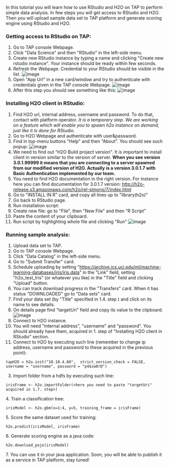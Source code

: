In this tutorial you will learn how to use RStudio and H2O on TAP to perform simple data analysis. In few steps you will get access to RStudio and H2O. Then you will upload sample data set to TAP platform and generate scoring engine using RStudio and H2O.

### Getting access to RStudio on TAP:

1. Go to TAP console Webpage.
1. Click "Data Science" and then "RStudio" in the left-side menu.
1. Create new RStudio instance by typing a name and clicking "Create new rstudio instance". Your instance should be ready within few seconds.
1. Refresh the Webpage. Credential to your RStudio should be visible in the list.
![image](https://raw.githubusercontent.com/trustedanalytics/platform-wiki/master/wikiImages/RStudioAndH2o/01rstudioCreds.PNG)
1. Open "App Url" in a new card/window and try to authenticate with credentials given in the TAP console Webpage.
![image](https://raw.githubusercontent.com/trustedanalytics/platform-wiki/master/wikiImages/RStudioAndH2o/02rstudioAuth.PNG)
1. After this step you should see something like this:
![image](https://raw.githubusercontent.com/trustedanalytics/platform-wiki/master/wikiImages/RStudioAndH2o/03rstudioReady.PNG)

### Installing H2O client in RStudio:

1. Find H2O url, internal address, username and password. To do that, contact with platform operator.
  _It is a temporary step. We are working on a feature which will enable you to spawn h2o instance on demand, just like it is done for RStudio._
1. Go to H2O Webpage and authenticate with user&password.
1. Find in top-menu buttons "Help" and then "About". You should see such popup:
![image](https://raw.githubusercontent.com/trustedanalytics/platform-wiki/master/wikiImages/RStudioAndH2o/04h2oAbout.PNG)
1. We need to find out "H2O Build project version". It is important to install client in version similar to the version of server.
**When you see version 3.0.1.99999 it means that you are connecting to a server spawned from our modified version of H2O. Actually is a version 3.0.1.7 with Basic Authentication implemented by our team.**
1. You need to find H2O documentation in the right version. For instance here you can find documentation for 3.0.1.7 version: http://h2o-release.s3.amazonaws.com/h2o/rel-simons/7/index.html
1. Go to "INSTALL IN R" card, and copy all lines up to "library(h2o)"
1. Go back to RStudio page.
1. Run installation script:
  1. Create new file: go to "File", then "New File" and then "R Script"
  1. Paste the content of your clipboard.
  1. Run script by highlighting whole file and clicking "Run"
![image](https://raw.githubusercontent.com/trustedanalytics/platform-wiki/master/wikiImages/RStudioAndH2o/05h2oClientInstallation.PNG)

### Running sample analysis:

1. Upload data set to TAP.
  1. Go to TAP console Webpage.
  1. Click "Data Catalog" in the left-side menu.
  1. Go to "Submit Transfer" card.
  1. Schedule uploading by setting "https://archive.ics.uci.edu/ml/machine-learning-databases/iris/iris.data" in the "Link" field, setting "h2o_test_Iris" (or whatever you like) in the "Title" field and clicking "Upload" button.
  1. You can track download progress in the "Transfers" card. When it has status "DOWNLOADED" go to "Data sets" card.
  1. Find your data set (by "Title" specified in 1.4. step ) and click on its name to see details.
  1. On details page find "targetUri" field and copy its value to the clipboard.
![image](https://raw.githubusercontent.com/trustedanalytics/platform-wiki/master/wikiImages/RStudioAndH2o/06h2oDataset.PNG)
2. Connect to H2O instance. 
  1. You will need "internal address", "username" and "password". You should already have them, acquired in 1. step of "Installing H2O client in RStudio" section.
  1. Connect to H2O by executing such line (remember to change ip address, username and password to these acquired in the previous point):
  ```
  tapH2O = h2o.init("10.10.4.80",  strict_version_check = FALSE, username = "username", password = "p4$sw0rD")
  ```

3. Import folder from a hdfs by executing such line:
```
irisFrame <- h2o.importFolder(<here you need to paste "targetUri" acquired in 1.7. step>)
```

4\. Train a classification tree:
```
irisModel <- h2o.gbm(x=1:4, y=5, training_frame = irisFrame)
```

5\. Score the same dataset used for training:
```
h2o.predict(irisModel, irisFrame)
```

6\. Generate scoring engine as a java code:
```
h2o.download_pojo(irisModel)
```

7\. You can use it in your java application. Soon, you will be able to publish it as a service in TAP platform, stay tuned!

